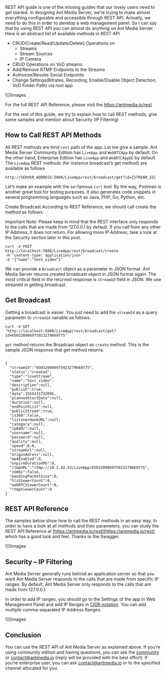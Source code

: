 REST API guide is one of the missing guides that our lovely users need to get started. In designing Ant Media Server, we’re trying to make almost everything configurable and accessible through REST API. Actually, we need to do this in order to develop a web management panel. So I can say that by using REST API you can almost do anything on Ant Media Server. Here is an abstract list of available methods in REST API

* CRUD(Create/Read/Update/Delete) Operations on
     * Streams
     * Stream Sources
     * IP Camera
* CRUD Operations on VoD streams
* Add/Remove RTMP Endpoints to the Streams
* Authorize/Revoke Social Endpoints
* Change Settings(Bitrates, Recording, Enable/Disable Object Detection, VoD Folder Path) via root app

![](images

For the full REST API Reference, please visit the [https://antmedia.io/rest ](https://antmedia.io/rest )

For the rest of this guide, we try to explain how to call REST methods, give some samples and mention about Security (IP Filtering)

## How to Call REST API Methods

All REST methods are bind `rest` path of the app. Let me give a sample. Ant Media Server Community Edition has `LiveApp` and `WebRTCApp` by default. On the other hand, Enterprise Edition has `LiveApp` and `WebRTCAppEE` by default. The `LiveApp` REST methods (for instance broadcast’s get method) are available as follows

`http://SERVER_ADDRESS:5080/LiveApp/rest/broadcast/get?id={STREAM_ID}`

Let’s make an example with the so-famous `curl` tool. By the way,  Postman is another great tool for testing purposes. It also generates code snippets in several programming languages such as Java, PHP, Go, Python, etc.

Create Broadcast
According to REST Reference, we should call create the method as follows.

Important Note: Please keep in mind that the REST interface only responds to the calls that are made from 127.0.0.1 by default. If you call from any other IP Address, it does not return. For allowing more IP Address, take a look at the  Security section later in this post.
```
curl -X POST
http://localhost:5080/LiveApp/rest/broadcast/create
-H ‘content-type: application/json’
-d ‘{“name”:”test_video”}’
```
We can provide a `Broadcast` object as a parameter in JSON format. Ant Media Server returns created broadcast object in JSON format again.  The most critical field in the returned response is `streamId` field in JSON. We use streamId in getting broadcast.

## Get Broadcast

Getting a broadcast is easier. You just need to add the `streamId` as a query parameter to `streamId` variable as follows.
```
curl -X GET
‘http://localhost:5080/LiveApp/rest/broadcast/get?id=650320906975923279669775’
```
`get` method returns the Broadcast object as `create` method. This is the sample JSON response that get method returns.
```

{
  "streamId":"650320906975923279669775",
  "status":"created",
  "type":"liveStream",
  "name":"test_video",
  "description":null,
  "publish":true,
  "date":1555431732095,
  "plannedStartDate":null,
  "duration":null,
  "endPointList":null,
  "publicStream":true,
  "is360":false,
  "listenerHookURL":null,
  "category":null,
  "ipAddr":null,
  "username":null,
  "password":null,
  "quality":null,
  "speed":0.0,
  "streamUrl":null,
  "originAdress":null,
  "mp4Enabled":0,
  "expireDurationMS":0,
  "rtmpURL":"rtmp://10.2.42.53/LiveApp/650320906975923279669775",
  "zombi":false,
  "pendingPacketSize":0,
  "hlsViewerCount":0,
  "webRTCViewerCount":0,
  "rtmpViewerCount":0
}

```

## REST API Reference

The samples below show how to call the REST methods in an easy way. In order to have a look at all methods and their parameters, you can study the REST API Reference at [https://antmedia.io/rest](https://antmedia.io/rest) which has a good look and feel. Thanks to the Swagger.

![](images

## Security – IP Filtering

Ant Media Server generally runs behind an application server so that you want Ant Media Server responds to the calls that are made from specific IP ranges.  By default, Ant Media Server only responds to the calls that are made from 127.0.0.1.

In order to add IP ranges, you should go to the Settings of the app in Web Management Panel and add
IP Ranges in [CIDR notation](https://en.wikipedia.org/wiki/Classless_Inter-Domain_Routing#CIDR_notation). You can add multiple comma-separated IP Address Ranges.

![](images

## Conclusion

You can use the REST API of Ant Media Server as explained above. If you’re using community edition and having questions, you can ask the [community](https://groups.google.com/forum/#!forum/ant-media-server) or contact@antmedia.io (reply will be provided with the best effort). If you’re enterprise user, you can ask contact@antmedia.io or to the specified channel allocated for you.
